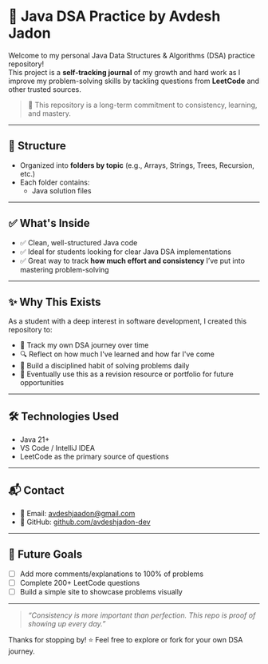 # 🚀 Java DSA Practice by Avdesh Jadon

Welcome to my personal Java Data Structures & Algorithms (DSA) practice repository!  
This project is a **self-tracking journal** of my growth and hard work as I improve my problem-solving skills by tackling questions from **LeetCode** and other trusted sources.

> 📅 This repository is a long-term commitment to consistency, learning, and mastery.

---

## 📁 Structure

- Organized into **folders by topic** (e.g., Arrays, Strings, Trees, Recursion, etc.)
- Each folder contains:
  - Java solution files

---

## ✅ What's Inside

- ✅ Clean, well-structured Java code
- ✅ Ideal for students looking for clear Java DSA implementations
- ✅ Great way to track **how much effort and consistency** I’ve put into mastering problem-solving

---

## ✨ Why This Exists

As a student with a deep interest in software development, I created this repository to:

- 💪 Track my own DSA journey over time
- 🔍 Reflect on how much I've learned and how far I've come
- 🎯 Build a disciplined habit of solving problems daily
- 🧠 Eventually use this as a revision resource or portfolio for future opportunities

---

## 🛠 Technologies Used

- Java 21+
- VS Code / IntelliJ IDEA
- LeetCode as the primary source of questions

---

## 📬 Contact

- 📧 Email: [avdeshjaadon@gmail.com](mailto:avdeshjaadon@gmail.com)
- 🐙 GitHub: [github.com/avdeshjadon-dev](https://github.com/avdeshjadon-dev)

---

## 🙌 Future Goals

- [ ] Add more comments/explanations to 100% of problems
- [ ] Complete 200+ LeetCode questions
- [ ] Build a simple site to showcase problems visually

---

> _“Consistency is more important than perfection. This repo is proof of showing up every day.”_

Thanks for stopping by! ⭐ Feel free to explore or fork for your own DSA journey.
